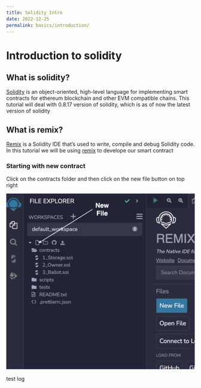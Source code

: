 ```yaml
---
title: Solidity Intro
date: 2022-12-25
permalink: basics/introduction/
---
```


# Introduction to solidity

## What is solidity?

[Solidity](https://docs.soliditylang.org/) is an object-oriented, high-level language for implementing smart contracts for ethereum blockchain and other EVM compatible chains. 
This tutorial will deal with 0.8.17 version of solidity, which is as of now the latest version of solidity

## What is remix?
[Remix](https://remix.ethereum.org/) is a Solidity IDE that’s used to write, compile and debug Solidity code. In this tutorial we will be using [remix](https://remix.ethereum.org/) to develope our smart contract

### Starting with new contract
Click on the contracts folder and then click on the new file button on top right

<img src="../static/new_file.png"
     alt="New file"/>


test log